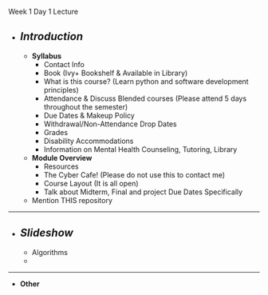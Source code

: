 Week 1 Day 1 Lecture

- ## ***Introduction***
  - **Syllabus**
    - Contact Info
    - Book (Ivy+ Bookshelf & Available in Library)
    - What is this course? (Learn python and software development principles)
    - Attendance & Discuss Blended courses (Please attend 5 days throughout the semester)
    - Due Dates & Makeup Policy
    - Withdrawal/Non-Attendance Drop Dates
    - Grades
    - Disability Accommodations
    - Information on Mental Health Counseling, Tutoring, Library
  - **Module Overview**
    - Resources
    - The Cyber Cafe! (Please do not use this to contact me)
    - Course Layout (It is all open)
    - Talk about Midterm, Final and project Due Dates Specifically
  - Mention THIS repository


-----

- ## ***Slideshow***
  - Algorithms
  - 


---

- **Other**